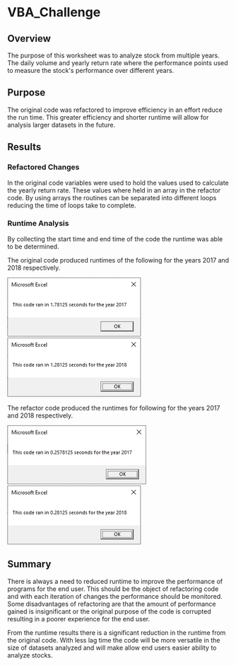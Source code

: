 # VBA_Challenge

## Overview
The purpose of this worksheet was to analyze stock from multiple years.  The daily volume and yearly return rate where the performance points used to measure the stock's performance over different years.

## Purpose
The original code was refactored to improve efficiency in an effort reduce the run time.  This greater efficiency and shorter runtime will allow for analysis larger datasets in the future. 

## Results

### Refactored Changes
In the original code variables were used to hold the values used to calculate the yearly return rate.  These values where held in an array in the refactor code. By using arrays the routines can be separated into different loops reducing the time of loops take to complete.

### Runtime Analysis
By collecting the start time and end time of the code the runtime was able to be determined.

The original code produced runtimes of the following for the years 2017 and 2018 respectively.

![alt_text](https://github.com/bweirich/VBA_Challenge/blob/main/Original_2017.png) 
![alt_text](https://github.com/bweirich/VBA_Challenge/blob/main/Original_2018.png)

The refactor code produced the runtimes for following for the years 2017 and 2018 respectively.

![alt_text](https://github.com/bweirich/VBA_Challenge/blob/main/VBA_Challenge_2017.png) 
![alt_text](https://github.com/bweirich/VBA_Challenge/blob/main/VBA_Challenge_2018.png)

## Summary
There is always a need to reduced runtime to improve the performance of programs for the end user.  This should be the object of refactoring code and with each iteration of changes the performance should be monitored.  Some disadvantages of refactoring are that the amount of performance gained is insignificant or the original purpose of the code is corrupted resulting in a poorer experience for the end user. 

From the runtime results there is a significant reduction in the runtime from the original code.  With less lag time the code will be more versatile in the size of datasets analyzed and will make allow end users easier ability to analyze stocks.
